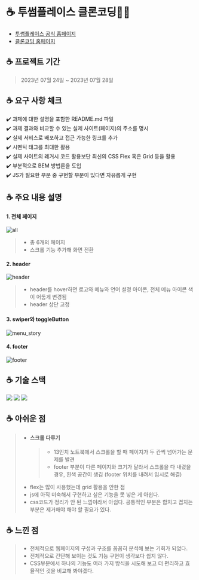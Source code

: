 # ☕ **투썸플레이스 클론코딩**🍮✨

-   [투썸플레이스 공식 홈페이지](https://www.twosome.co.kr/main.do)
-   [클론코딩 홈페이지](https://64c3a5c4c0ad766d12b18d55--snazzy-crisp-cfab80.netlify.app/)

## ☕ **프로젝트 기간**

> 2023년 07월 24일 ~ 2023년 07월 28일

## ☕ **요구 사항 체크**

✔️ 과제에 대한 설명을 포함한 README.md 파일  
✔️ 과제 결과와 비교할 수 있는 실제 사이트(페이지)의 주소를 명시  
✔️ 실제 서비스로 배포하고 접근 가능한 링크를 추가  
✔️ 시멘틱 태그를 최대한 활용  
✔️ 실제 사이트의 레거시 코드 활용보단 최신의 CSS Flex 혹은 Grid 등을 활용  
✔️ 부분적으로 BEM 방법론을 도입  
✔️ JS가 필요한 부분 중 구현할 부분이 있다면 자유롭게 구현

## ☕ **주요 내용 설명**

#### 1. 전체 페이지

![all](https://github.com/moonyah/moonyah.github.io/assets/51106050/99b54601-1076-43b2-9cc2-9e1847a0a5b0)

> -   총 6개의 페이지
> -   스크롤 기능 추가해 화면 전환

#### **2. header**

![header](https://github.com/moonyah/moonyah.github.io/assets/51106050/19c3e89c-0f14-40f3-995d-7318c13de623)

> -   header를 hover하면 로고와 메뉴와 언어 설정 아이콘, 전체 메뉴 아이콘 색이 어둡게 변경됨
> -   header 상단 고정

#### **3. swiper와 toggleButton**

![menu_story](https://github.com/moonyah/moonyah.github.io/assets/51106050/86369778-b063-455d-8d7f-90c658f357d9)

#### **4. footer**

![footer](https://github.com/moonyah/moonyah.github.io/assets/51106050/15ef8658-bfe9-43d9-89fd-ebb6935ea948)

## ☕ **기술 스택**

<img src="https://img.shields.io/badge/html5-E34F26?style=for-the-badge&logo=html5&logoColor=white">

<img src="https://img.shields.io/badge/css3-1572B6?style=for-the-badge&logo=css3&logoColor=white">

<img src="https://img.shields.io/badge/JavaScript-F7DF1E?style=for-the-badge&logo=JavaScript&logoColor=white">

## ☕ **아쉬운 점**

> -   #### 스크롤 다루기
>     > -   13인치 노트북에서 스크롤을 할 때 페이지가 두 칸씩 넘어가는 문제를 발견
>     > -   footer 부분이 다른 페이지와 크기가 달라서 스크롤을 다 내렸을 경우, 흰색 공간이 생김 (footer 위치를 내려서 임시로 해결)
> -   flex는 많이 사용했는데 grid 활용을 안한 점
> -   js에 아직 미숙해서 구현하고 싶은 기능을 못 넣은 게 아쉽다.
> -   css코드가 정리가 안 된 느낌이라서 아쉽다. 공통적인 부분은 합치고 겹치는 부분은 제거해야 해야 할 필요가 있다.

## ☕ **느낀 점**

> -   전체적으로 웹페이지의 구성과 구조를 꼼꼼히 분석해 보는 기회가 되었다.
> -   전체적으로 간단해 보이는 것도 기능 구현이 생각보다 쉽지 않다.
> -   CSS부분에서 하나의 기능도 여러 가지 방식을 시도해 보고 더 편리하고 효율적인 것을 비교해 봐야겠다.
